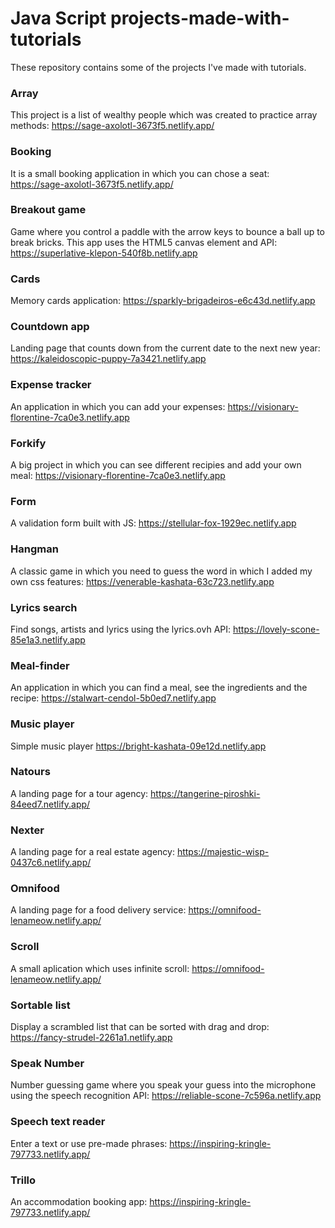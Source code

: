 # Java Script projects-made-with-tutorials
These repository contains some of the projects I've made with tutorials.


### Array 
This project is a list of wealthy people which was created to practice array methods:
https://sage-axolotl-3673f5.netlify.app/

### Booking 
It is a small booking application in which you can chose a seat:
https://sage-axolotl-3673f5.netlify.app/


### Breakout game 
Game where you control a paddle with the arrow keys to bounce a ball up to break bricks. This app uses the HTML5 canvas element and API:
https://superlative-klepon-540f8b.netlify.app

### Cards 
Memory cards application: 
https://sparkly-brigadeiros-e6c43d.netlify.app

### Countdown app
Landing page that counts down from the current date to the next new year:
https://kaleidoscopic-puppy-7a3421.netlify.app


### Expense tracker 
An application in which you can add your expenses: 
https://visionary-florentine-7ca0e3.netlify.app

### Forkify 
A big project in which you can see different recipies and add your own meal:
https://visionary-florentine-7ca0e3.netlify.app


### Form 
A validation form built with JS: 
https://stellular-fox-1929ec.netlify.app

### Hangman 
A classic game in which you need to guess the word in which I added my own css features:
https://venerable-kashata-63c723.netlify.app


### Lyrics search
Find songs, artists and lyrics using the lyrics.ovh API:
https://lovely-scone-85e1a3.netlify.app

### Meal-finder 
An application in which you can find a meal, see the ingredients and the recipe:
https://stalwart-cendol-5b0ed7.netlify.app


### Music player 
Simple music player
https://bright-kashata-09e12d.netlify.app


### Natours
A landing page for a tour agency: 
https://tangerine-piroshki-84eed7.netlify.app/


### Nexter 
A landing page for a real estate agency: 
https://majestic-wisp-0437c6.netlify.app/


### Omnifood
A landing page for a food delivery service: 
https://omnifood-lenameow.netlify.app/



### Scroll 
A small aplication which uses infinite scroll: 
https://omnifood-lenameow.netlify.app/


### Sortable list
Display a scrambled list that can be sorted with drag and drop:
https://fancy-strudel-2261a1.netlify.app


### Speak Number
Number guessing game where you speak your guess into the microphone using the speech recognition API: 
https://reliable-scone-7c596a.netlify.app


### Speech text reader
Enter a text or use pre-made phrases:
https://inspiring-kringle-797733.netlify.app/


### Trillo
An accommodation booking app: 
https://inspiring-kringle-797733.netlify.app/



